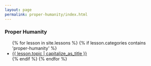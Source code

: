 ```yaml
---
layout: page
permalink: proper-humanity/index.html
---
```


### Proper Humanity 
<ul>
{% for lesson in site.lessons %}
  {% if lesson.categories contains 'proper-humanity' %}
   <li> <a href="{{ lesson.url  }}">{{ lesson.topic  | capitalize_as_title }}</a></li>
  {% endif %}
{% endfor %}
</ul>
